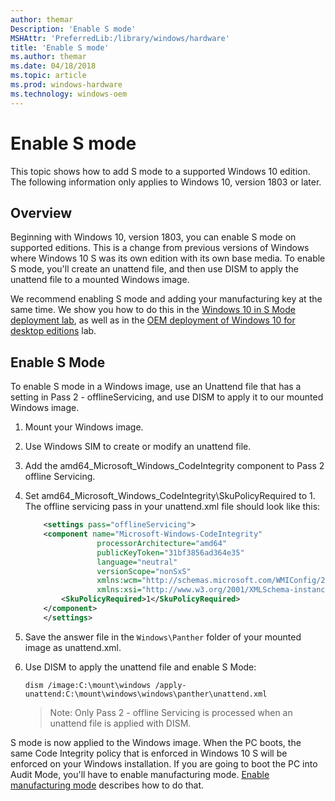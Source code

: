 ```yaml
---
author: themar
Description: 'Enable S mode'
MSHAttr: 'PreferredLib:/library/windows/hardware'
title: 'Enable S mode'
ms.author: themar
ms.date: 04/18/2018
ms.topic: article
ms.prod: windows-hardware
ms.technology: windows-oem
---
```


# Enable S mode

This topic shows how to add S mode to a supported Windows 10 edition. The following information only applies to Windows 10, version 1803 or later. 

## Overview

Beginning with Windows 10, version 1803, you can enable S mode on supported editions. This is a change from previous versions of Windows where Windows 10 S was its own edition with its own base media. To enable S mode, you'll create an unattend file, and then use DISM to apply the unattend file to a mounted Windows image.

We recommend enabling S mode and adding your manufacturing key at the same time. We show you how to do this in the [Windows 10 in S Mode deployment lab](windows-10-s-deployment-sxs.md), as well as in the [OEM deployment of Windows 10 for desktop editions](oem-deployment-of-windows-10-for-desktop-editions.md) lab.


## Enable S Mode

To enable S mode in a Windows image, use an Unattend file that has a setting in Pass 2 - offlineServicing, and use DISM to apply it to our mounted Windows image.

1.  Mount your Windows image.
2.  Use Windows SIM to create or modify an unattend file.
3.  Add the amd64_Microsoft_Windows_CodeIntegrity component to Pass 2 offline Servicing.
4.  Set amd64_Microsoft_Windows_CodeIntegrity\SkuPolicyRequired to 1. The offline servicing pass in your unattend.xml file should look like this:
    
    ``` XML
        <settings pass="offlineServicing">
        <component name="Microsoft-Windows-CodeIntegrity" 
                    processorArchitecture="amd64" 
                    publicKeyToken="31bf3856ad364e35" 
                    language="neutral" 
                    versionScope="nonSxS" 
                    xmlns:wcm="http://schemas.microsoft.com/WMIConfig/2002/State" 
                    xmlns:xsi="http://www.w3.org/2001/XMLSchema-instance">
            <SkuPolicyRequired>1</SkuPolicyRequired>
        </component>
        </settings>
    ```

5.  Save the answer file in the `Windows\Panther` folder of your mounted image as unattend.xml.
6.  Use DISM to apply the unattend file and enable S Mode:

    ```
    dism /image:C:\mount\windows /apply-unattend:C:\mount\windows\windows\panther\unattend.xml
    ```

    > Note: Only Pass 2 - offline Servicing is processed when an unattend file is applied with DISM.

S mode is now applied to the Windows image. When the PC boots, the same Code Integrity policy that is enforced in Windows 10 S will be enforced on your Windows installation. If you are going to boot the PC into Audit Mode, you'll have to enable manufacturing mode. [Enable manufacturing mode](windows-10-s-manufacturing-mode.md) describes how to do that.